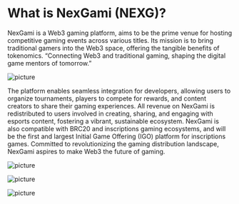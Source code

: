 # What is NexGami (NEXG)?
NexGami is a Web3 gaming platform, aims to be the prime venue for hosting competitive gaming events across various titles. Its mission is to bring traditional gamers into the Web3 space, offering the tangible benefits of tokenomics. “Connecting Web3 and traditional gaming, shaping the digital game mentors of tomorrow.”          

![ picture ](https://storage.googleapis.com/public-dao-pad-prod/1709306030_2%20(2).webp)

The platform enables seamless integration for developers, allowing users to organize tournaments, players to compete for rewards, and content creators to share their gaming experiences. All revenue on NexGami is redistributed to users involved in creating, sharing, and engaging with esports content, fostering a vibrant, sustainable ecosystem. NexGami is also compatible with BRC20 and inscriptions gaming ecosystems, and will be the first and largest Initial Game Offering (IGO) platform for inscriptions games. Committed to revolutionizing the gaming distribution landscape, NexGami aspires to make Web3 the future of gaming.    

![ picture ](https://storage.googleapis.com/public-dao-pad-prod/1709306067_3%20(3).webp)

![ picture ](https://storage.googleapis.com/public-dao-pad-prod/1709306074_4.webp)

![ picture ](https://storage.googleapis.com/public-dao-pad-prod/1709306081_5%20(1).webp)
